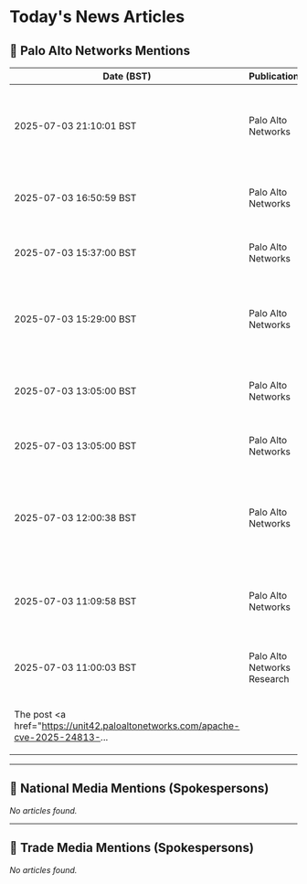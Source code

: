# Today's News Articles

## 📌 Palo Alto Networks Mentions

| Date (BST) | Publication | Title | Summary |
|------------|-------------|-------|---------|
| 2025-07-03 21:10:01 BST | Palo Alto Networks | [Palo Alto Networks Executives Conduct Significant Stock Transactions - TradingView](https://news.google.com/rss/articles/CBMiygFBVV95cUxNNElZR1VxTm10azh6SVBZWUdiaENZZmltcnBYZTJmc3RQMDc0VWxDZkF4YVAwTnFxTnpLRXJqOXFKYjBUaFFqVDl4dzJQZUUxRkR3bF9DNHhjMV9xYUwwNHVaMDZSUU1vUFVCVExXS1pleXRYUk8xc3prLW9Jd1I5dGl4U0V2NF9ORGZ0MGFZaXE4eU9WMzl6NHg4MjNGRFZTWXJ4c3ZEZU9UcnpPQmNnTGpzQmRtNDRFVk0yRUpQc1BwSGEzYjZkQTNB?oc=5) | <a href="https://news.google.com/rss/articles/CBMiygFBVV95cUxNNElZR1VxTm10azh6SVBZWUdiaENZZmltcnBYZTJmc3RQMDc0VWxDZkF4YVAwTnFxTnpLRXJqOXFKYjBUaFFqVDl4dzJQZUUxRkR3bF9DNHhjMV9xYUwwNHVaMDZSUU1vUFVCVExXS1... |
| 2025-07-03 16:50:59 BST | Palo Alto Networks | [3 Red Hot Stocks for the Second Half of 2025 - The Globe and Mail](https://news.google.com/rss/articles/CBMiygFBVV95cUxQdEdLUzkzdEFzdHpRV1JjX0p5MWVZYk5oZWQ2Z2M0alNtUkc4TlpidlFjWVVGTGliTHczNi1wNWtOZ2g3cVlmVkpEcF94b3ZwLU1nMHVFUjY3REFFZ190U2xYVzBmdnBrSk1Va19hTzkyNnJmZ0E3cHlURTlVWS1oOElyamxVVTZtRDRSSGk4TjVGcml1RFVobkp5TUQ4b1dRTzYtVXBGLUc4QVkxNkhqSlpycXRCeGx4WHdzeEpIWmFuNVo0dTRVYWZR?oc=5) | <a href="https://news.google.com/rss/articles/CBMiygFBVV95cUxQdEdLUzkzdEFzdHpRV1JjX0p5MWVZYk5oZWQ2Z2M0alNtUkc4TlpidlFjWVVGTGliTHczNi1wNWtOZ2g3cVlmVkpEcF94b3ZwLU1nMHVFUjY3REFFZ190U2xYVzBmdnBrSk1Va19hTz... |
| 2025-07-03 15:37:00 BST | Palo Alto Networks | [3 Red Hot Stocks for the Second Half of 2025 - TradingView](https://news.google.com/rss/articles/CBMiogFBVV95cUxNTnlKLS1XSThvbzFjVHBFeEdMalV5aS1fbE05bW0yVnpzbmh0aFlnNkRxS1VXSklLbmZWYzE2QTNwOUhsei1WR3N4dVFxZExoZ0JqVVNpd3BjaDMwVlBRLXEtZ090LWIxNkhpbDROdnFNMVdYNG43Vlc5ZjZycXM0SWVSdGVWSVhKNDNxZk5DdVNiNE5sNVFQMjFTcUwtWTVVbUE?oc=5) | <a href="https://news.google.com/rss/articles/CBMiogFBVV95cUxNTnlKLS1XSThvbzFjVHBFeEdMalV5aS1fbE05bW0yVnpzbmh0aFlnNkRxS1VXSklLbmZWYzE2QTNwOUhsei1WR3N4dVFxZExoZ0JqVVNpd3BjaDMwVlBRLXEtZ090LWIxNkhpbDROdn... |
| 2025-07-03 15:29:00 BST | Palo Alto Networks | [Palo Alto Networks vs. Okta: Which Cybersecurity Stock is a Smart Buy? - Yahoo Finance](https://news.google.com/rss/articles/CBMifEFVX3lxTE5wN3V1UnI5TnMydmJOV3FOb1dkb210bnU0R0Z0SnVZdHdPTzFZU1dIYm1ELU5Ja2pZS2FVUDFtaTk4bjlmemtvZXlCbUJ0Ym1ndFdVSjI5Y2FSU2pCNG9TeEYyWXhUbHZra0RyREpMUVhuWnhPcXFldzI2Zms?oc=5) | <a href="https://news.google.com/rss/articles/CBMifEFVX3lxTE5wN3V1UnI5TnMydmJOV3FOb1dkb210bnU0R0Z0SnVZdHdPTzFZU1dIYm1ELU5Ja2pZS2FVUDFtaTk4bjlmemtvZXlCbUJ0Ym1ndFdVSjI5Y2FSU2pCNG9TeEYyWXhUbHZra0RyREpMUV... |
| 2025-07-03 13:05:00 BST | Palo Alto Networks | [Is It Too Late to Buy Palo Alto Networks Stock? - The Motley Fool](https://news.google.com/rss/articles/CBMikwFBVV95cUxPYWF2VU5UaEhtREdLakdTQ2JLMFhmTGFlelZzNklIR2NzNGJ5YVJJWEhMb0pHTEY5YU5FbXhCcTNpbXotd0EzN1BPZzFwVzlfTWZYamlMekprX1E1ZWRTbzVkTXRsbDI3MElBVVQ4NHJPYlNkckk1eTU1UXkyS3hYMDBFRklzdWh3NzdEa1JNR2ZwMUk?oc=5) | <a href="https://news.google.com/rss/articles/CBMikwFBVV95cUxPYWF2VU5UaEhtREdLakdTQ2JLMFhmTGFlelZzNklIR2NzNGJ5YVJJWEhMb0pHTEY5YU5FbXhCcTNpbXotd0EzN1BPZzFwVzlfTWZYamlMekprX1E1ZWRTbzVkTXRsbDI3MElBVVQ4NH... |
| 2025-07-03 13:05:00 BST | Palo Alto Networks | [Is It Too Late to Buy Palo Alto Networks Stock? - Yahoo Finance](https://news.google.com/rss/articles/CBMifEFVX3lxTE5rUmpSUXFnZTVILVhlMzZqMFVMUDJySkQ2bVZjaVdLTllaeXZxRmozVDd1V0c1SXBqb0I3VFY5NEdQb2dULVkya0NZZ0c0VGhibHNqdmV2M3BkY1NLUWVpTDE5R1FpRjNNbEU1RFRJNm5JM2hxa0pEUXBtcjg?oc=5) | <a href="https://news.google.com/rss/articles/CBMifEFVX3lxTE5rUmpSUXFnZTVILVhlMzZqMFVMUDJySkQ2bVZjaVdLTllaeXZxRmozVDd1V0c1SXBqb0I3VFY5NEdQb2dULVkya0NZZ0c0VGhibHNqdmV2M3BkY1NLUWVpTDE5R1FpRjNNbEU1RFRJNm... |
| 2025-07-03 12:00:38 BST | Palo Alto Networks | [Is Palo Alto Networks, Inc.'s (NASDAQ:PANW) Latest Stock Performance A Reflection Of Its Financial Health? - Yahoo Finance](https://news.google.com/rss/articles/CBMigAFBVV95cUxPOHg0N0xGLWsxNkpaSFdINkUxSEFNWXlJbHRJMHJWRUhjR0t3YnV5b1N3RkNOdmtOcW5tOW9NVGpzbEZkSXBlMVMzbTk3SDFMeEM4NUwzTWk5QVU2RkNWSGpSbm4xbFM5bEE3dkhoYXBwbERReGFJT1c5QUFWblVXLQ?oc=5) | <a href="https://news.google.com/rss/articles/CBMigAFBVV95cUxPOHg0N0xGLWsxNkpaSFdINkUxSEFNWXlJbHRJMHJWRUhjR0t3YnV5b1N3RkNOdmtOcW5tOW9NVGpzbEZkSXBlMVMzbTk3SDFMeEM4NUwzTWk5QVU2RkNWSGpSbm4xbFM5bEE3dkhoYX... |
| 2025-07-03 11:09:58 BST | Palo Alto Networks | [Apache Under the Lens: Tomcat’s Partial PUT and Camel’s Header Hijack - Unit 42](https://news.google.com/rss/articles/CBMikgFBVV95cUxNWE9NRzNqdXNDREh5SmFjd2tQaEYySUFNWlVsOXR3dFlGT2lDZ0JmNGYyNUtHVmNwVHRGUzNOSERvaHR3WmdqV09ZaENQSkhUb2k1UEV3Tm5NVnFrVVRLbmt6QmhhQTNiMWhDd1hiYW5xclFRdlUwbjEzZEp0OTVxWVJnbEFUQlJGVjR3Q3U2bi0zUQ?oc=5) | <a href="https://news.google.com/rss/articles/CBMikgFBVV95cUxNWE9NRzNqdXNDREh5SmFjd2tQaEYySUFNWlVsOXR3dFlGT2lDZ0JmNGYyNUtHVmNwVHRGUzNOSERvaHR3WmdqV09ZaENQSkhUb2k1UEV3Tm5NVnFrVVRLbmt6QmhhQTNiMWhDd1hiYW... |
| 2025-07-03 11:00:03 BST | Palo Alto Networks Research | [Apache Under the Lens: Tomcat’s Partial PUT and Camel’s Header Hijack](https://unit42.paloaltonetworks.com/apache-cve-2025-24813-cve-2025-27636-cve-2025-29891/) | <p>We analyze CVE-2025-24813 (Tomcat Partial PUT RCE), CVE-2025-27636 and CVE-2025-29891 (Camel Header Hijack RCE). </p>
<p>The post <a href="https://unit42.paloaltonetworks.com/apache-cve-2025-24813-... |

---
## 📰 National Media Mentions (Spokespersons)

_No articles found._

---
## 📘 Trade Media Mentions (Spokespersons)

_No articles found._
